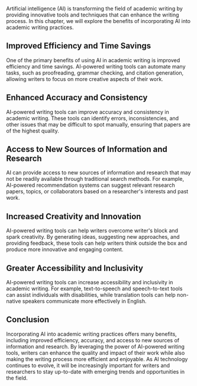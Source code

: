 
Artificial intelligence (AI) is transforming the field of academic writing by providing innovative tools and techniques that can enhance the writing process. In this chapter, we will explore the benefits of incorporating AI into academic writing practices.

Improved Efficiency and Time Savings
------------------------------------

One of the primary benefits of using AI in academic writing is improved efficiency and time savings. AI-powered writing tools can automate many tasks, such as proofreading, grammar checking, and citation generation, allowing writers to focus on more creative aspects of their work.

Enhanced Accuracy and Consistency
---------------------------------

AI-powered writing tools can improve accuracy and consistency in academic writing. These tools can identify errors, inconsistencies, and other issues that may be difficult to spot manually, ensuring that papers are of the highest quality.

Access to New Sources of Information and Research
-------------------------------------------------

AI can provide access to new sources of information and research that may not be readily available through traditional search methods. For example, AI-powered recommendation systems can suggest relevant research papers, topics, or collaborators based on a researcher's interests and past work.

Increased Creativity and Innovation
-----------------------------------

AI-powered writing tools can help writers overcome writer's block and spark creativity. By generating ideas, suggesting new approaches, and providing feedback, these tools can help writers think outside the box and produce more innovative and engaging content.

Greater Accessibility and Inclusivity
-------------------------------------

AI-powered writing tools can increase accessibility and inclusivity in academic writing. For example, text-to-speech and speech-to-text tools can assist individuals with disabilities, while translation tools can help non-native speakers communicate more effectively in English.

Conclusion
----------

Incorporating AI into academic writing practices offers many benefits, including improved efficiency, accuracy, and access to new sources of information and research. By leveraging the power of AI-powered writing tools, writers can enhance the quality and impact of their work while also making the writing process more efficient and enjoyable. As AI technology continues to evolve, it will be increasingly important for writers and researchers to stay up-to-date with emerging trends and opportunities in the field.
